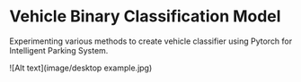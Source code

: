 # Vehicle Binary Classification Model 
Experimenting various methods to create vehicle classifier using Pytorch for Intelligent Parking System.

![Alt text](image/desktop example.jpg)
